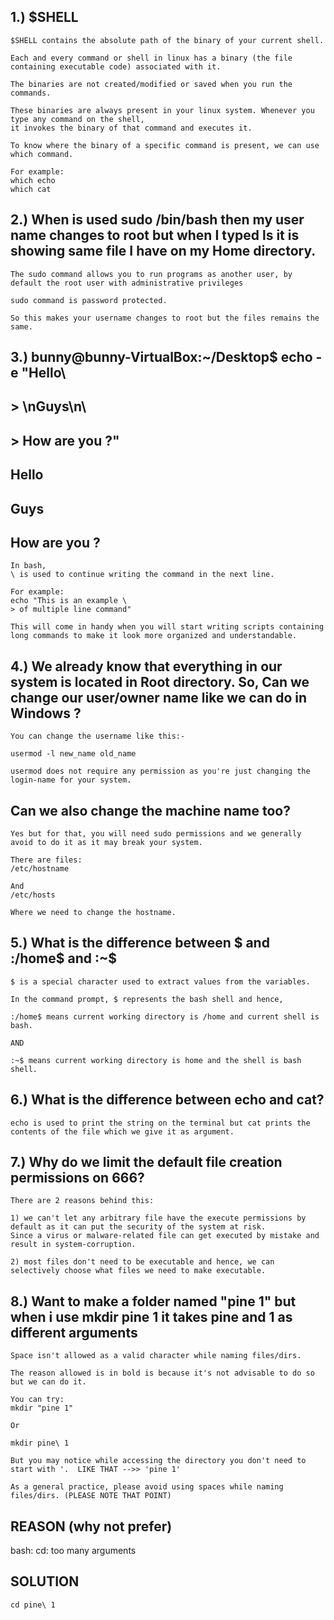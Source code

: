 ## 1.) $SHELL

    $SHELL contains the absolute path of the binary of your current shell.

    Each and every command or shell in linux has a binary (the file containing executable code) associated with it.

    The binaries are not created/modified or saved when you run the commands.

    These binaries are always present in your linux system. Whenever you type any command on the shell, 
    it invokes the binary of that command and executes it.

    To know where the binary of a specific command is present, we can use which command.

    For example:
    which echo
    which cat

## 2.) When is used sudo /bin/bash then my user name changes to root but when I typed ls it is showing same file I have on my Home directory.

    The sudo command allows you to run programs as another user, by default the root user with administrative privileges

    sudo command is password protected.

    So this makes your username changes to root but the files remains the same.
    
## 3.) bunny@bunny-VirtualBox:~/Desktop$ echo -e "Hello\
##     > \nGuys\n\
##     > How are you ?"
##       Hello
##       Guys
##       How are you ?

    In bash,
    \ is used to continue writing the command in the next line.

    For example:
    echo "This is an example \
    > of multiple line command"

    This will come in handy when you will start writing scripts containing long commands to make it look more organized and understandable.
    
## 4.) We already know that everything in our system is located in Root directory. So, Can we change our user/owner name like we can do in Windows ?

    You can change the username like this:-

    usermod -l new_name old_name

    usermod does not require any permission as you're just changing the login-name for your system.

## Can we also change the machine name too?
    
    Yes but for that, you will need sudo permissions and we generally avoid to do it as it may break your system.
    
    There are files:
    /etc/hostname

    And 
    /etc/hosts

    Where we need to change the hostname.
    
## 5.) What is the difference between $ and :/home$ and :~$     

    $ is a special character used to extract values from the variables.

    In the command prompt, $ represents the bash shell and hence,

    :/home$ means current working directory is /home and current shell is bash.

    AND

    :~$ means current working directory is home and the shell is bash shell.
    
## 6.) What is the difference between echo and cat?

    echo is used to print the string on the terminal but cat prints the contents of the file which we give it as argument.
    
## 7.) Why do we limit the default file creation permissions on 666?
    
    There are 2 reasons behind this:

    1) we can't let any arbitrary file have the execute permissions by default as it can put the security of the system at risk.
    Since a virus or malware-related file can get executed by mistake and result in system-corruption.

    2) most files don't need to be executable and hence, we can selectively choose what files we need to make executable.
    
## 8.) Want to make a folder named "pine 1" but when i use mkdir pine 1 it takes pine and 1 as different arguments

    Space isn't allowed as a valid character while naming files/dirs.
    
    The reason allowed is in bold is because it's not advisable to do so but we can do it.

    You can try:
    mkdir "pine 1"

    Or

    mkdir pine\ 1
    
    But you may notice while accessing the directory you don't need to start with '.  LIKE THAT -->> 'pine 1'

    As a general practice, please avoid using spaces while naming files/dirs. (PLEASE NOTE THAT POINT)
## REASON (why not prefer)
bash: cd: too many arguments
## SOLUTION
    cd pine\ 1     
    
    
    
    
    
    

    
